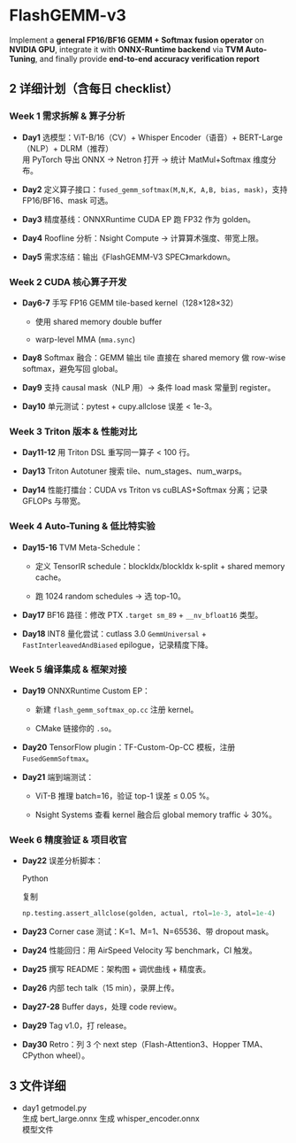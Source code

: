 # FlashGEMM-v3
Implement a **general FP16/BF16 GEMM + Softmax fusion operator** on **NVIDIA GPU**, integrate it with **ONNX-Runtime backend** via **TVM Auto-Tuning**, and finally provide **end-to-end accuracy verification report**



## 2 详细计划（含每日 checklist）

### Week 1 需求拆解 & 算子分析

- **Day1** 选模型：ViT-B/16（CV）+ Whisper Encoder（语音）+ BERT-Large（NLP）+ DLRM（推荐）  
    用 PyTorch 导出 ONNX → Netron 打开 → 统计 MatMul+Softmax 维度分布。
    
- **Day2** 定义算子接口：`fused_gemm_softmax(M,N,K, A,B, bias, mask)`，支持 FP16/BF16、mask 可选。
    
- **Day3** 精度基线：ONNXRuntime CUDA EP 跑 FP32 作为 golden。
    
- **Day4** Roofline 分析：Nsight Compute → 计算算术强度、带宽上限。
    
- **Day5** 需求冻结：输出《FlashGEMM-V3 SPEC》markdown。
    

### Week 2 CUDA 核心算子开发

- **Day6-7** 手写 FP16 GEMM tile-based kernel（128×128×32）
    
    - 使用 shared memory double buffer
        
    - warp-level MMA (`mma.sync`)
        
- **Day8** Softmax 融合：GEMM 输出 tile 直接在 shared memory 做 row-wise softmax，避免写回 global。
    
- **Day9** 支持 causal mask（NLP 用）→ 条件 load mask 常量到 register。
    
- **Day10** 单元测试：pytest + cupy.allclose 误差 < 1e-3。
    

### Week 3 Triton 版本 & 性能对比

- **Day11-12** 用 Triton DSL 重写同一算子 < 100 行。
    
- **Day13** Triton Autotuner 搜索 tile、num_stages、num_warps。
    
- **Day14** 性能打擂台：CUDA vs Triton vs cuBLAS+Softmax 分离；记录 GFLOPs 与带宽。
    

### Week 4 Auto-Tuning & 低比特实验

- **Day15-16** TVM Meta-Schedule：
    
    - 定义 TensorIR schedule：blockIdx/blockIdx k-split + shared memory cache。
        
    - 跑 1024 random schedules → 选 top-10。
        
- **Day17** BF16 路径：修改 PTX `.target sm_89` + `__nv_bfloat16` 类型。
    
- **Day18** INT8 量化尝试：cutlass 3.0 `GemmUniversal` + `FastInterleavedAndBiased` epilogue，记录精度下降。
    

### Week 5 编译集成 & 框架对接

- **Day19** ONNXRuntime Custom EP：
    
    - 新建 `flash_gemm_softmax_op.cc` 注册 kernel。
        
    - CMake 链接你的 `.so`。
        
- **Day20** TensorFlow plugin：TF-Custom-Op-CC 模板，注册 `FusedGemmSoftmax`。
    
- **Day21** 端到端测试：
    
    - ViT-B 推理 batch=16，验证 top-1 误差 ≤ 0.05 %。
        
    - Nsight Systems 查看 kernel 融合后 global memory traffic ↓ 30%。
        

### Week 6 精度验证 & 项目收官

- **Day22** 误差分析脚本：
    
    Python
    
    复制
    
    ```python
    np.testing.assert_allclose(golden, actual, rtol=1e-3, atol=1e-4)
    ```
    
- **Day23** Corner case 测试：K=1、M=1、N=65536、带 dropout mask。
    
- **Day24** 性能回归：用 AirSpeed Velocity 写 benchmark，CI 触发。
    
- **Day25** 撰写 README：架构图 + 调优曲线 + 精度表。
    
- **Day26** 内部 tech talk（15 min），录屏上传。
    
- **Day27-28** Buffer days，处理 code review。
    
- **Day29** Tag v1.0，打 release。
    
- **Day30** Retro：列 3 个 next step（Flash-Attention3、Hopper TMA、CPython wheel）。





## 3 文件详细

- day1 
    getmodel.py  
    生成 bert_large.onnx 
    生成 whisper_encoder.onnx  
    模型文件


